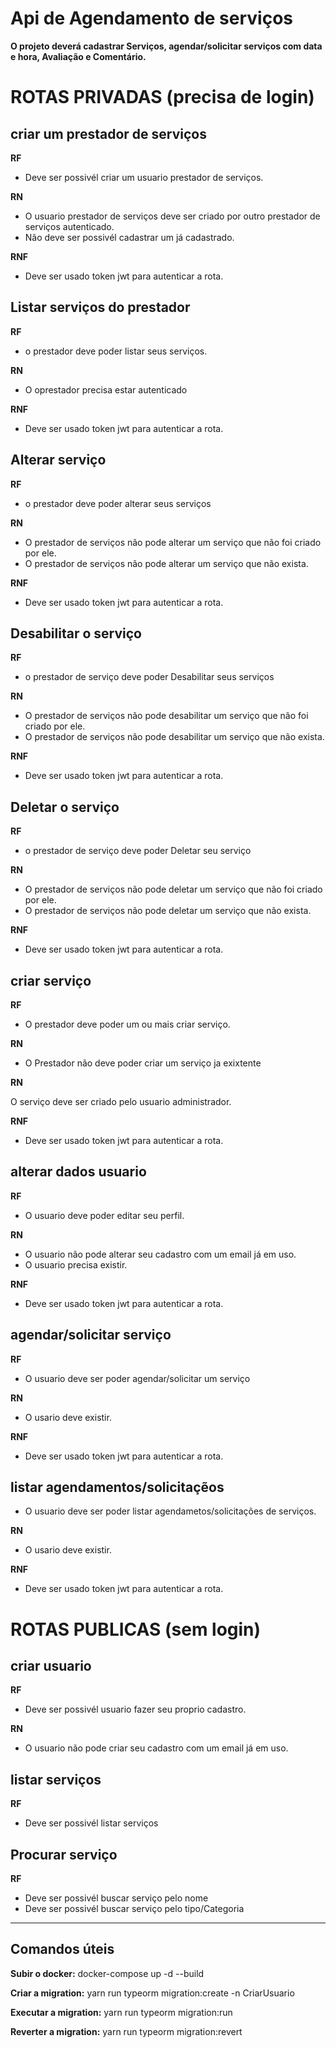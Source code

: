 # Api de Agendamento de serviços

**O projeto deverá cadastrar Serviços, agendar/solicitar serviços com data e hora, Avaliação e Comentário.**


# ROTAS PRIVADAS (precisa de login)

## criar um prestador de serviços

**RF**

* Deve ser possivél criar um usuario prestador de serviços.

**RN**

* O usuario prestador de serviços deve ser criado por outro prestador de serviços autenticado.
* Não deve ser possivél cadastrar um já cadastrado.

**RNF**

* Deve ser usado token jwt para autenticar a rota.


## Listar serviços do prestador

**RF** 

* o prestador deve poder listar seus serviços.


**RN**

* O oprestador precisa estar autenticado

**RNF**

* Deve ser usado token jwt para autenticar a rota.


## Alterar serviço

**RF** 

* o prestador deve poder alterar seus serviços


**RN**

* O prestador de serviços não pode alterar um serviço que não foi criado por ele.
* O prestador de serviços não pode alterar um serviço que não exista.


**RNF**

* Deve ser usado token jwt para autenticar a rota.


## Desabilitar o serviço

**RF**

* o prestador de serviço deve poder Desabilitar seus serviços

**RN**

* O prestador de serviços não pode desabilitar um serviço que não foi criado por ele.
* O prestador de serviços não pode desabilitar um serviço que não exista.


**RNF**

* Deve ser usado token jwt para autenticar a rota.


## Deletar o serviço

**RF**

* o prestador de serviço deve poder Deletar seu serviço


**RN**

* O prestador de serviços não pode deletar um serviço que não foi criado por ele.
* O prestador de serviços não pode deletar um serviço que não exista.


**RNF**

* Deve ser usado token jwt para autenticar a rota.


## criar serviço

**RF**

* O prestador deve poder um ou mais criar serviço.


**RN**

* O Prestador não deve poder criar um serviço ja exixtente


**RN**

O serviço deve ser criado pelo usuario administrador.

**RNF**

* Deve ser usado token jwt para autenticar a rota.


## alterar dados usuario

**RF**

* O usuario deve poder editar seu  perfil.

**RN**

* O usuario não pode alterar seu cadastro com um email já em uso.
* O usuario precisa existir.


**RNF**

* Deve ser usado token jwt para autenticar a rota.


## agendar/solicitar serviço

**RF**

* O usuario deve ser poder agendar/solicitar um serviço


**RN**

* O usario deve existir.


**RNF**

* Deve ser usado token jwt para autenticar a rota.


## listar agendamentos/solicitaçẽos

* O usuario deve ser poder listar agendametos/solicitações de serviços.


**RN**

* O usario deve existir.


**RNF**

* Deve ser usado token jwt para autenticar a rota.



# ROTAS PUBLICAS (sem login)

## criar usuario 

**RF**

* Deve ser possivél usuario fazer seu proprio cadastro.


**RN**

* O usuario não pode criar seu cadastro com um email já em uso.



## listar serviços 

**RF**

* Deve ser possivél listar serviços


##  Procurar serviço

**RF**

* Deve ser possivél buscar serviço pelo nome 
* Deve ser possivél buscar serviço pelo tipo/Categoria

----------------------------------------------------------------

## Comandos úteis

**Subir o docker:**
docker-compose up -d --build

**Criar a migration:**
yarn run typeorm migration:create -n CriarUsuario

**Executar a migration:**
yarn run typeorm migration:run

**Reverter a migration:**
yarn run typeorm migration:revert

